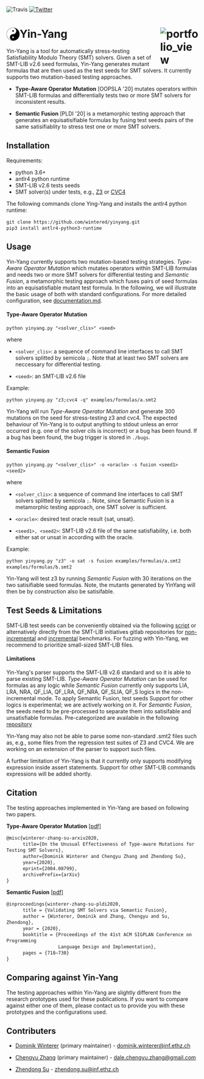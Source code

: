 ![Travis](https://travis-ci.com/wintered/yinyang.svg?token=sgWHG8TT217zpf5KHHqh&branch=master)
[![Twitter](https://img.shields.io/twitter/follow/testsmtsolvers?style=social)](https://twitter.com/testsmtsolvers)


Yin-Yang <img width="35" alt="portfolio_view" align="left" src="./media/Yin_yang.svg"><img width="100" alt="portfolio_view" align="right" src="https://people.inf.ethz.ch/suz/logo/LOGO_AST.svg">
========
Yin-Yang is a tool for automatically stress-testing Satisfiability Modulo Theory (SMT) solvers. Given a set of SMT-LIB v2.6 seed formulas, Yin-Yang generates mutant formulas that are then used as the test seeds for SMT solvers.  It currently supports two mutation-based testing approaches. 

- **Type-Aware Operator Mutation** [OOPSLA '20] mutates operators within SMT-LIB formulas and differentially tests two or more SMT solvers for inconsistent results.

- **Semantic Fusion** [PLDI '20] is a metamorphic testing approach that generates an equisatisifiable formulas by fusing test seeds pairs of the same satisifiablity to stress test one or more SMT solvers.



Installation
------------
Requirements: 
- python 3.6+ 
- antlr4 python runtime  
- SMT-LIB v2.6 tests seeds  
- SMT solver(s) under tests, e.g., [Z3](https://github.com/Z3Prover/z3) or [CVC4](https://github.com/CVC4/CVC4)   

The following commands clone Ying-Yang and installs the antlr4 python runtime: 
```
git clone https://github.com/wintered/yinyang.git
pip3 install antlr4-python3-runtime  
```

Usage
-------------
Yin-Yang currently supports two mutation-based testing strategies.  *Type-Aware Operator Mutation* which mutates operators within SMT-LIB 
formulas and needs two or more SMT solvers for differential testing and *Semantic Fusion*, a metamorphic testing approach which fuses pairs of seed formulas 
into an equisatisfiable mutant test formula. In the following, we will illustrate the basic usage of both with standard configurations. For more detailed
configuration, see [documentation.md](./docs/documentation.md).

#### Type-Aware Operator Mutation
```
python yinyang.py "<solver_clis>" <seed>
```
where

* `<solver_clis>`: a sequence of command line interfaces to call SMT solvers splitted by semicola `;`. Note that at least two SMT solvers are neccessary for differential testing.


* `<seed>`: an SMT-LIB v2.6 file

Example:
```
python yinyang.py "z3;cvc4 -q" examples/formulas/a.smt2 
```
Yin-Yang will run *Type-Aware Operator Mutation* and generate 300 mutations on the seed for stress-testing z3 and cvc4. The expected behaviour of Yin-Yang is to output anything to stdout unless an error occurred (e.g. one of the solver cils is incorrect) or a bug has been found. If a bug has been found, the bug trigger is stored in `./bugs`.

#### Semantic Fusion 

```
python yinyang.py "<solver_clis>" -o <oracle> -s fusion <seed1> <seed2>
```

where

* `<solver_clis>`: a sequence of command line interfaces to call SMT solvers splitted by semicola `;`. Note, since Semantic Fusion is a metamorphic testing approach, one SMT solver is sufficient.

* `<oracle>`: desired test oracle result {sat, unsat}.

* `<seed1>, <seed2>`: SMT-LIB v2.6 file of the same satisfiability, i.e. both either sat or unsat in according with the oracle.


Example: 

```
python yinyang.py "z3" -o sat -s fusion examples/formulas/a.smt2 examples/formulas/b.smt2 
```
Yin-Yang will test z3 by running *Semantic Fusion* with 30 iterations on the two satisifiable seed formulas. Note, the mutants generated by YinYang will then be by construction also be satisifable.


Test Seeds & Limitations
--------------
SMT-LIB test seeds can be conveniently obtained via the following [script](http://smtlib.cs.uiowa.edu/SMT-LIB-clone.sh) or alternatively directly from the SMT-LIB initiatives gitlab repositories for [non-incremental](https://clc-gitlab.cs.uiowa.edu:2443/SMT-LIB-benchmarks) and [incremental](https://clc-gitlab.cs.uiowa.edu:2443/SMT-LIB-benchmarks-inc) benchmarks. For fuzzing with Yin-Yang, we recommend to prioritize small-sized SMT-LIB files.
#### Limitations 
Yin-Yang's parser supports the SMT-LIB v2.6 standard and so it is able to parse existing SMT-LIB.
*Type-Aware Operator Mutation* can be used for formulas as any logic while *Semantic Fusion* currently only supports LIA, LRA, NRA, QF_LIA, QF_LRA, QF_NRA, QF_SLIA, QF_S logics in the non-incremental mode. To apply Semantic Fusion, test seeds
Support for other logics is experimental; we are actively working on it. For *Semantic Fusion*, the seeds need to be pre-processed to separate them into 
satisifable and unsatisfiable formulas. Pre-categorized are available in the following [repository](https://github.com/testsmt/semantic-fusion-seeds) 

Yin-Yang may also not be able to parse some non-standard .smt2 files such as, e.g., some files from the regression test suites of Z3 and CVC4. We are working on an extension of the parser to support such files.     

A further limitation of Yin-Yang is that it currently only supports modifying expression 
inside assert statements. Support for other SMT-LIB commands expressions will be 
added shortly.       

Citation 
--------------
The testing approaches implemented in Yin-Yang are based on following two papers.

**Type-Aware Operator Mutation** [[pdf]](https://arxiv.org/pdf/2004.08799.pdf)

```
@misc{winterer-zhang-su-arxiv2020,
      title={On the Unusual Effectiveness of Type-aware Mutations for Testing SMT Solvers}, 
      author={Dominik Winterer and Chengyu Zhang and Zhendong Su},
      year={2020},
      eprint={2004.08799},
      archivePrefix={arXiv}
}
```

**Semantic Fusion** [[pdf]](https://dl.acm.org/doi/abs/10.1145/3385412.3385985)
```
@inproceedings{winterer-zhang-su-pldi2020,
      title = {Validating SMT Solvers via Semantic Fusion},
      author = {Winterer, Dominik and Zhang, Chengyu and Su, Zhendong},
      year = {2020},
      booktitle = {Proceedings of the 41st ACM SIGPLAN Conference on Programming 
                   Language Design and Implementation},
      pages = {718–730}
}
```

## Comparing against Yin-Yang 
The testing approaches within Yin-Yang are slightly different from the research prototypes used for these publications. If you want to compare against either one of them, please contact us to provide you with these prototypes and the configurations  used.

Contributers                                                                       
------------                          
* [Dominik Winterer](https://wintered.github.io/) (primary maintainer) - dominik.winterer@inf.ethz.ch

* [Chengyu Zhang](http://chengyuzhang.com/) (primary maintainer) - dale.chengyu.zhang@gmail.com

* [Zhendong Su](https://people.inf.ethz.ch/suz/) - zhendong.su@inf.ethz.ch 
